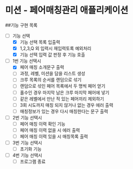 # 미션 - 페어매칭관리 애플리케이션

##기능 구현 목록
-[ ] 기능 선택
  -[X] 기능 선택 목록 입출력
  -[X] 1,2,3,Q 외 입력시 재입력토록 예외처리
  -[X] 기능 선택 입력 값 판정 후 기능 호출

-[ ] 1번 기능 선택시
  -[X] 페어 매칭 소개문구 출력
  -[ ] 과정, 레벨, 미션을 담을 리스트 생성
  -[ ] 크루 목록의 순서를 랜덤으로 섞기
  -[ ] 랜덤으로 섞인 페어 목록에서 두 명씩 페어 얻기
  -[ ] 홀수인 경우 마지막 남은 크루 마지막 페어에 넣기
  -[ ] 같은 레벨에서 만난 적 있는 페어끼리 제외하기
  -[ ] 3회 시도까지 매칭 되지 않거나 없는 경우 에러 출력
  -[ ] 매칭정보가 있는 경우 다시 매칭한다는 문구 출력

-[ ] 2번 기능 선택시
  -[ ] 페어 매칭 이력 확인 기능
  -[ ] 페어 매칭 이력 없을 시 에러 출력
  -[ ] 페어 매칭 이력 있을 시 매칭목록 출력

-[ ] 3번 기능 선택시
  -[ ] 초기화 기능

-[ ] 4번 기능 선택시
  -[ ] 프로그램 종료